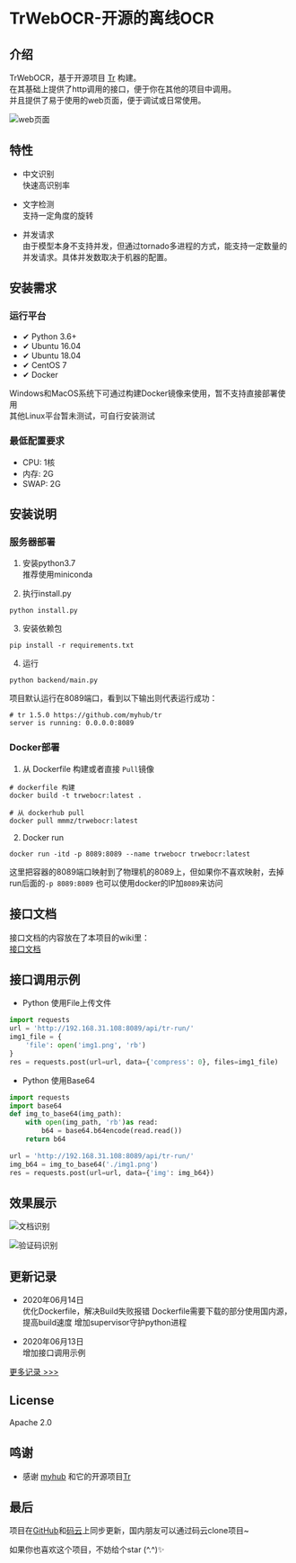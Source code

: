# TrWebOCR-开源的离线OCR  

## 介绍
TrWebOCR，基于开源项目 [Tr](https://github.com/myhub/tr) 构建。  
在其基础上提供了http调用的接口，便于你在其他的项目中调用。  
并且提供了易于使用的web页面，便于调试或日常使用。   

![web页面](https://images.alisen39.com/20200517184619.png)  

## 特性
* 中文识别  
快速高识别率
 
* 文字检测  
支持一定角度的旋转  

* 并发请求  
由于模型本身不支持并发，但通过tornado多进程的方式，能支持一定数量的并发请求。具体并发数取决于机器的配置。


## 安装需求  
 
### 运行平台  
* ✔ Python 3.6+  
* ✔ Ubuntu 16.04
* ✔ ️Ubuntu 18.04
* ✔ CentOS 7   
* ✔ Docker   

Windows和MacOS系统下可通过构建Docker镜像来使用，暂不支持直接部署使用  
其他Linux平台暂未测试，可自行安装测试  

### 最低配置要求  
* CPU:    1核  
* 内存:    2G  
* SWAP:   2G  

## 安装说明  
### 服务器部署
1. 安装python3.7  
    推荐使用miniconda
    
2. 执行install.py  
```
python install.py
```  

3. 安装依赖包  
``` shell script
pip install -r requirements.txt
```  

4. 运行  
``` shell script
python backend/main.py
```  

项目默认运行在8089端口，看到以下输出则代表运行成功：  
```shell script
# tr 1.5.0 https://github.com/myhub/tr
server is running: 0.0.0.0:8089
```  

### Docker部署  
1. 从 Dockerfile 构建或者直接 `Pull`镜像  
```shell script
# dockerfile 构建
docker build -t trwebocr:latest .
```  

```shell script
# 从 dockerhub pull
docker pull mmmz/trwebocr:latest
```  

2. Docker run  
```shell script  
docker run -itd -p 8089:8089 --name trwebocr trwebocr:latest 
```  

这里把容器的8089端口映射到了物理机的8089上，但如果你不喜欢映射，去掉run后面的`-p 8089:8089` 也可以使用docker的IP加`8089`来访问  

## 接口文档  
接口文档的内容放在了本项目的wiki里：  
[接口文档](https://github.com/alisen39/TrWebOCR/wiki/%E6%8E%A5%E5%8F%A3%E6%96%87%E6%A1%A3)    

## 接口调用示例  
* Python 使用File上传文件  
``` python
import requests
url = 'http://192.168.31.108:8089/api/tr-run/'
img1_file = {
    'file': open('img1.png', 'rb')
}
res = requests.post(url=url, data={'compress': 0}, files=img1_file)
```  

* Python 使用Base64  
``` python
import requests
import base64
def img_to_base64(img_path):
    with open(img_path, 'rb')as read:
        b64 = base64.b64encode(read.read())
    return b64
    
url = 'http://192.168.31.108:8089/api/tr-run/'
img_b64 = img_to_base64('./img1.png')
res = requests.post(url=url, data={'img': img_b64})
```



## 效果展示  

![文档识别](https://images.alisen39.com/20200501171943.png)  

![验证码识别](https://images.alisen39.com/20200501173211.png)

## 更新记录  

* 2020年06月14日  
    优化Dockerfile，解决Build失败报错
    Dockerfile需要下载的部分使用国内源，提高build速度
    增加supervisor守护python进程

* 2020年06月13日  
    增加接口调用示例  

[更多记录 >>>](https://github.com/alisen39/TrWebOCR/blob/master/updateHistory.md)  


## License  
Apache 2.0

## 鸣谢
* 感谢 [myhub](https://github.com/myhub) 和它的开源项目[Tr](https://github.com/myhub/tr) 

## 最后  
项目在[GitHub](https://github.com/alisen39/TrWebOCR)和[码云](https://gitee.com/alisen39/TrWebOCR)上同步更新，国内朋友可以通过码云clone项目~  
  
如果你也喜欢这个项目，不妨给个star (^.^)✨